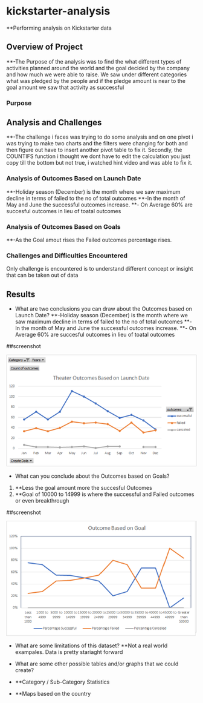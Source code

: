 # kickstarter-analysis
**Performing analysis on Kickstarter data 
## Overview of Project
**-The Purpose of the analysis was to find the what different types of activities planned around the world and the goal decided by the company and how much 
 we were able to raise. We saw under different categories what was pledged by the people and if the pledge amount is near to the goal amount we saw that activity as successful

### Purpose

## Analysis and Challenges

**-The challenge i faces was trying to do some analysis and on one pivot i was trying to make two charts and the filters were changing for both and then figure out have to insert another pivot table to fix it.
Secondly, the COUNTIFS function i thought we dont have to edit the calculation you just copy till the bottom but not true, i watched hint video and was able to fix it.

### Analysis of Outcomes Based on Launch Date
**-Holiday season (December) is the month where we saw maximum decline in terms of failed to the no of total outcomes
**-In the month of May and June the successful outcomes increase.
**- On Average 60% are succesful outcomes in lieu of toatal outcomes
### Analysis of Outcomes Based on Goals

**-As the Goal amout rises the Failed outcomes percentage rises.


### Challenges and Difficulties Encountered
Only challenge is encountered is to understand different concept or insight that can be taken out of data
## Results

- What are two conclusions you can draw about the Outcomes based on Launch Date?
**-Holiday season (December) is the month where we saw maximum decline in terms of failed to the no of total outcomes
**-In the month of May and June the successful outcomes increase.
**- On Average 60% are succesful outcomes in lieu of toatal outcomes

##screenshot

![Theater_Outcomes_vs_Launch](https://github.com/shivam0921/kickstarter-analysis/blob/main/Theater_Outcomes_vs_Launch.png)


- What can you conclude about the Outcomes based on Goals?
1. **Less the goal amount more the succesful Outcomes
2. **Goal of 10000 to 14999 is where the successful and Failed outcomes or even breakthrough

##screenshot

![Outcomes_vs_Goals](https://github.com/shivam0921/kickstarter-analysis/blob/main/Outcomes_vs_Goals.png)

- What are some limitations of this dataset?
**Not a real world exampales. Data is pretty stariaght forward

- What are some other possible tables and/or graphs that we could create?
- **Category / Sub-Category Statistics
- **Maps based on the country 
